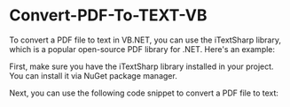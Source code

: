 # Convert-PDF-To-TEXT-VB
To convert a PDF file to text in VB.NET, you can use the iTextSharp library, which is a popular open-source PDF library for .NET. Here's an example:

First, make sure you have the iTextSharp library installed in your project. You can install it via NuGet package manager.

Next, you can use the following code snippet to convert a PDF file to text:
 
